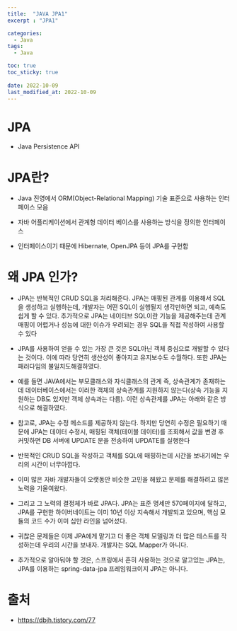 ```yaml
---
title:  "JAVA JPA1"
excerpt : "JPA1"

categories:
  - Java
tags:
  - Java

toc: true
toc_sticky: true
 
date: 2022-10-09
last_modified_at: 2022-10-09
---
```



# JPA

- Java Persistence API


# JPA란?

- Java 진영에서 ORM(Object-Relational Mapping) 기술 표준으로 사용하는 인터페이스 모음

- 자바 어플리케이션에서 관계형 데이터 베이스를 사용하는 방식을 정의한 인터페이스
- 인터페이스이기 때문에 Hibernate, OpenJPA 등이 JPA를 구현함

# 왜 JPA 인가?

- JPA는 반복적인 CRUD SQL을 처리해준다. JPA는 매핑된 관계를 이용해서 SQL을 생성하고 실행하는데, 개발자는 어떤 SQL이 실행될지 생각만하면 되고, 예측도 쉽게 할 수 있다. 추가적으로 JPA는 네이티브 SQL이란 기능을 제공해주는데 관계 매핑이 어렵거나 성능에 대한 이슈가 우려되는 경우 SQL을 직접 작성하여 사용할 수 있다

- JPA를 사용하여 얻을 수 있는 가장 큰 것은 SQL아닌 객체 중심으로 개발할 수 있다는 것이다. 이에 따라 당연히 생산성이 좋아지고 유지보수도 수월하다. 또한 JPA는 패러다임의 불일치도해결하였다.
-  예를 들면 JAVA에서는 부모클래스와 자식클래스의 관계 즉, 상속관계가 존재하는데 데이터베이스에서는 이러한 객체의 상속관계를 지원하지 않는다(상속 기능을 지원하는 DB도 있지만 객체 상속과는 다름). 이런 상속관계를 JPA는 아래와 같은 방식으로 해결하였다.

- 참고로, JPA는 수정 메소드를 제공하지 않는다. 하지만 당연히 수정은 필요하기 때문에 JPA는 데이터 수정시, 매핑된 객체(테이블 데이터)를 조회해서 값을 변경 후 커밋하면 DB 서버에 UPDATE 문을  전송하여 UPDATE를 실행한다


- 반복적인 CRUD SQL을 작성하고 객체를 SQL에 매핑하는데 시간을 보내기에는 우리의 시간이 너무아깝다.
- 이미 많은 자바 개발자들이 오랫동안 비슷한 고민을 해왔고 문제를 해결하려고 많은 노력을 기울여왔다. 
- 그리고 그 노력의 결정체가 바로 JPA다. JPA는 표준 명세만 570페이지에 달하고, JPA를 구현한 하이버네이트는 이미 10년 이상 지속해서 개발되고 있으며, 핵심 모듈의 코드 수가 이미 십만 라인을 넘어섰다. 
- 귀찮은 문제들은 이제 JPA에게 맡기고 더 좋은 객체 모델링과 더 많은 테스트를 작성하는데 우리의 시간을 보내자. 개발자는 SQL Mapper가 아니다.

- 추가적으로 알아둬야 할 것은, 스프링에서 흔히 사용하는 것으로 알고있는 JPA는, JPA를 이용하는 spring-data-jpa 프레임워크이지 JPA는 아니다.

# 출처
- https://dbjh.tistory.com/77